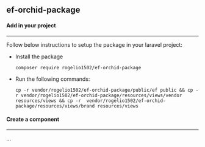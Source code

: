 ## ef-orchid-package

#### Add in your project

---

Follow below instructions to setup the package in your laravel project:

* Install the package

  `composer require rogelio1502/ef-orchid-package`
* Run the following commands:

  `cp -r vendor/rogelio1502/ef-orchid-package/public/ef public && cp -r vendor/rogelio1502/ef-orchid-package/resources/views/vendor resources/views && cp -r  vendor/rogelio1502/ef-orchid-package/resources/views/brand resources/views` 

#### Create a component

---

...
